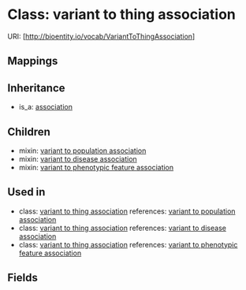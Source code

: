 # Class: variant to thing association




URI: [http://bioentity.io/vocab/VariantToThingAssociation]
## Mappings

## Inheritance

 *  is_a: [association](Association.md)
## Children

 *  mixin: [variant to population association](VariantToPopulationAssociation.md)
 *  mixin: [variant to disease association](VariantToDiseaseAssociation.md)
 *  mixin: [variant to phenotypic feature association](VariantToPhenotypicFeatureAssociation.md)
## Used in

 *  class: [variant to thing association](VariantToThingAssociation.md) references: [variant to population association](VariantToPopulationAssociation.md)
 *  class: [variant to thing association](VariantToThingAssociation.md) references: [variant to disease association](VariantToDiseaseAssociation.md)
 *  class: [variant to thing association](VariantToThingAssociation.md) references: [variant to phenotypic feature association](VariantToPhenotypicFeatureAssociation.md)
## Fields

